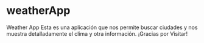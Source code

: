 # weatherApp
Weather App  Esta es una aplicación que nos permite buscar ciudades y nos muestra detalladamente el clima y otra información.  ¡Gracias por Visitar!
